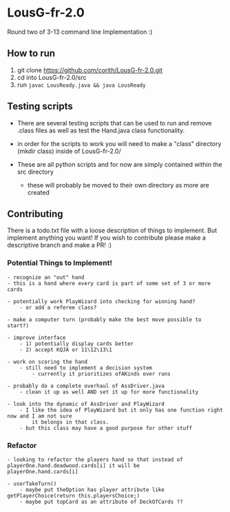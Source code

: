 # LousG-fr-2.0
Round two of 3-13 command line Implementation :)


## How to run

1. git clone https://github.com/corith/LousG-fr-2.0.git
2. cd into LousG-fr-2.0/src
3. run `javac LousReady.java && java LousReady`


## Testing scripts

- There are several testing scripts that can be used to run and remove .class files as well as test the Hand.java class functionality.
- in order for the scripts to work you will need to make a "class" directory (mkdir class) inside of LousG-fr-2.0/

- These are all python scripts and for now are simply contained within the src directory
    - these will probably be moved to their own directory as more are created

## Contributing

There is a todo.txt file with a loose description of things to implement. But implement anything you want!
If you wish to contribute please make a descriptive branch and make a PR! :)


### Potential Things to Implement!
    - recognize an "out" hand
	- this is a hand where every card is part of some set of 3 or more cards

    - potentially work PlayWizard into checking for winning hand?
        - or add a referee class? 

    - make a computer turn (probably make the best move possible to start?)

    - improve interface
        - 1) potentially display cards better
        - 2) accept KQJA or 11\12\13\1

    - work on scoring the hand
        - still need to implement a decision system
            - currently it prioritizes ofAKinds over runs

    - probably do a complete overhaul of AssDriver.java
        - clean it up as well AND set it up for more functionality

    - look into the dynamic of AssDriver and PlayWizard
        - I like the idea of PlayWizard but it only has one function right now and I am not sure
            it belongs in that class.
        - but this class may have a good purpose for other stuff


### Refactor
    - looking to refactor the players hand so that instead of playerOne.hand.deadwood.cards[i] it will be
	playerOne.hand.cards[i]

    - userTakeTurn()
        - maybe put theOption has player attribute like getPlayerChoice(return this.playersChoice;)
        - maybe put topCard as an attribute of DeckOfCards ?? 
